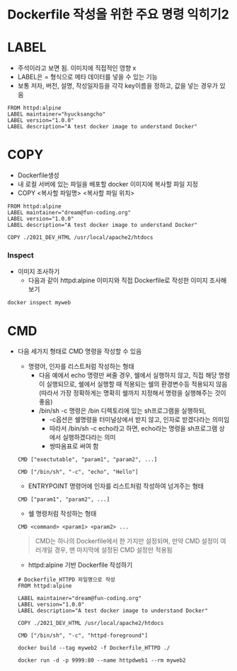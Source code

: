 # Dockerfile 작성을 위한 주요 명령 익히기2

# LABEL

- 주석이라고 보면 됨. 이미지에 직접적인 영향 x
- LABEL은 <key> = <value> 형식으로 메타 데이터를 넣을 수 있는 기능
- 보통 저자, 버전, 설명, 작성일자등을 각각 key이름을 정하고, 값을 넣는 경우가 있음

```docker
FROM httpd:alpine
LABEL maintainer="hyucksangcho"
LABEL version="1.0.0"
LABEL description="A test docker image to understand Docker"
```

# COPY

- Dockerfile생성
- 내 로컬 서버에 있는 파일을 배포할 docker 이미지에 복사할 파일 지정
- COPY <복사할 파일명> <복사할 파일 위치>
```docker
FROM httpd:alpine
LABEL maintainer="dream@fun-coding.org"
LABEL version="1.0.0"
LABEL description="A test docker image to understand Docker"

COPY ./2021_DEV_HTML /usr/local/apache2/htdocs
```

### Inspect

- 이미지 조사하기
    - 다음과 같이 httpd:alpine 이미지와 직접 Dockerfile로 작성한 이미지 조사해보기

```docker
docker inspect myweb
```

# CMD

- 다음 세가지 형태로 CMD 명령을 작성할 수 있음
    - 명령어, 인자를 리스트처럼 작성하는 형태
        - 다음 예에서 echo 명령만 써줄 경우, 쉘에서 실행하지 않고, 직접 해당 명령이 실행되므로, 쉘에서 실행할 때 적용되는 쉘의 환경변수등 적용되지 않음(따라서 가장 정확하게는 명확히 쉘까지 지정해서 명령을 실행해주는 것이 좋음)
        - /bin/sh -c 명령은 /bin 디렉토리에 있는 sh프로그램을 실행하되,
            - -c옵션은 쉘명령을 터미널상에서 받지 않고, 인자로 받겠다라는 의미임
            - 따라서 /bin/sh -c echo라고 하면, echo라는 명령을 sh프로그램 상에서 실행하겠다라는 의미
            - 쌍따옴표로 써여 함
    
    ```docker
    CMD ["exectutable", "param1", "param2", ...]
    
    CMD ["/bin/sh", "-c", "echo", "Hello"]
    ```
    
    - ENTRYPOINT 명령어에 인자를 리스트처럼 작성하여 넘겨주는 형태
    
    ```docker
    CMD ["param1", "param2", ...]
    ```
    
    - 쉘 명령처럼 작성하는 형태
    
    ```docker
    CMD <command> <param1> <param2> ...
    ```
    
    > CMD는 하나의 Dockerfile에서 한 가지만 설정되며, 만약 CMD 설정이 여러개일 경우, 맨 마지막에 설정된 CMD 설정만 적용됨
    > 
    
    - httpd:alpine 기반 Dockerfile 작성하기
    
    ```docker
    # Dockerfile_HTTPD 파일명으로 작성
    FROM httpd:alpine
    
    LABEL maintainer="dream@fun-coding.org"
    LABEL version="1.0.0"
    LABEL description="A test docker image to understand Docker"
    
    COPY ./2021_DEV_HTML /usr/local/apache2/htdocs
    
    CMD ["/bin/sh", "-c", "httpd-foreground"]
    
    docker build --tag myweb2 -f Dockerfile_HTTPD ./
    
    docker run -d -p 9999:80 --name httpdweb1 --rm myweb2
    
    ```